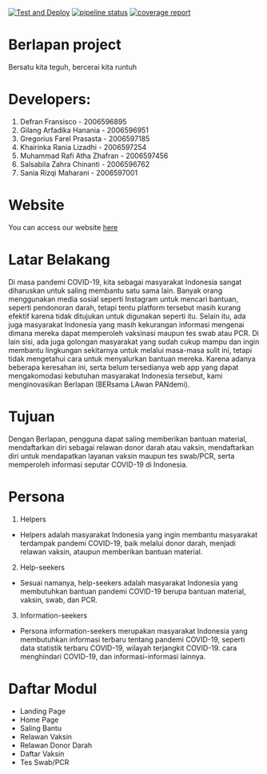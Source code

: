 [![Test and Deploy][actions-badge]][commits-gh]
[![pipeline status][pipeline-badge]][commits-gl]
[![coverage report][coverage-badge]][commits-gl]
# Berlapan project
Bersatu kita teguh, bercerai kita runtuh

# Developers:
1. Defran Fransisco - 2006596895
2. Gilang Arfadika Hanania - 2006596951
3. Gregorius Farel Prasasta - 2006597185
4. Khairinka Rania Lizadhi - 2006597254
5. Muhammad Rafi Atha Zhafran - 2006597456
6. Salsabila Zahra Chinanti - 2006596762
7. Sania Rizqi Maharani - 2006597001

# Website
You can access our website [here](https://berlapan.herokuapp.com/)

# Latar Belakang
Di masa pandemi COVID-19, kita sebagai masyarakat Indonesia sangat diharuskan untuk saling membantu satu sama lain. Banyak orang menggunakan media sosial seperti Instagram untuk mencari bantuan, seperti pendonoran darah, tetapi tentu platform tersebut masih kurang efektif karena tidak ditujukan untuk digunakan seperti itu. Selain itu, ada juga masyarakat Indonesia yang masih kekurangan informasi mengenai dimana mereka dapat memperoleh vaksinasi maupun tes swab atau PCR. Di lain sisi, ada juga golongan masyarakat yang sudah cukup mampu dan ingin membantu lingkungan sekitarnya untuk melalui masa-masa sulit ini, tetapi tidak mengetahui cara untuk menyalurkan bantuan mereka. Karena adanya beberapa keresahan ini, serta belum tersedianya web app yang dapat mengakomodasi kebutuhan masyarakat Indonesia tersebut, kami menginovasikan Berlapan (BERsama LAwan PANdemi).

# Tujuan
Dengan Berlapan, pengguna dapat saling memberikan bantuan material, mendaftarkan diri sebagai relawan donor darah atau vaksin, mendaftarkan diri untuk mendapatkan layanan vaksin maupun tes swab/PCR, serta memperoleh informasi seputar COVID-19 di Indonesia.

# Persona
1. Helpers
- Helpers adalah masyarakat Indonesia yang ingin membantu masyarakat terdampak pandemi COVID-19, baik melalui donor darah, menjadi relawan vaksin, ataupun memberikan bantuan material.
2. Help-seekers
- Sesuai namanya, help-seekers adalah masyarakat Indonesia yang membutuhkan bantuan pandemi COVID-19 berupa bantuan material, vaksin, swab, dan PCR.
3. Information-seekers
- Persona information-seekers merupakan masyarakat Indonesia yang membutuhkan informasi terbaru tentang pandemi COVID-19, seperti data statistik terbaru COVID-19, wilayah terjangkit COVID-19. cara menghindari COVID-19, dan informasi-informasi lainnya.

# Daftar Modul
- Landing Page
- Home Page
- Saling Bantu
- Relawan Vaksin
- Relawan Donor Darah
- Daftar Vaksin
- Tes Swab/PCR

[commits-gl]: https://gitlab.com/defranssco/berlapan-core/-/commits/master
[commits-gh]: https://github.com/defranssco/berlapan-core/commits/master
[coverage-badge]: https://gitlab.com/defranssco/berlapan-core/badges/master/coverage.svg
[pipeline-badge]: https://gitlab.com/defranssco/berlapan-core/badges/master/pipeline.svg
[actions-badge]: https://github.com/defranssco/berlapan-core/workflows/Test%20and%20Deploy/badge.svg